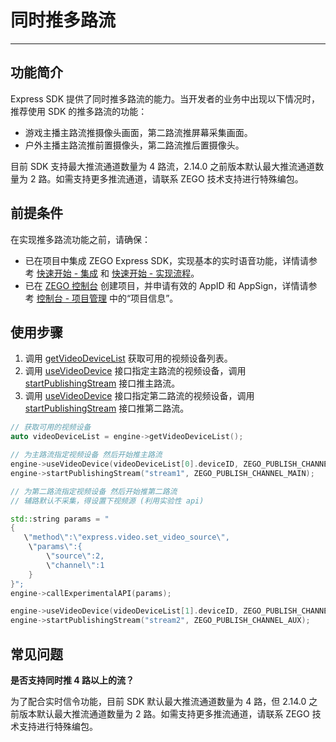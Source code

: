 # 同时推多路流

- - -

## 功能简介

Express SDK 提供了同时推多路流的能力。当开发者的业务中出现以下情况时，推荐使用 SDK 的推多路流的功能：

- 游戏主播主路流推摄像头画面，第二路流推屏幕采集画面。
- 户外主播主路流推前置摄像头，第二路流推后置摄像头。

<Warning title="注意">

目前 SDK 支持最大推流通道数量为 4 路流，2.14.0 之前版本默认最大推流通道数量为 2 路。如需支持更多推流通道，请联系 ZEGO 技术支持进行特殊编包。

</Warning>

## 前提条件

在实现推多路流功能之前，请确保：

- 已在项目中集成 ZEGO Express SDK，实现基本的实时语音功能，详情请参考 [快速开始 - 集成](https://doc-zh.zego.im/article/17991) 和 [快速开始 - 实现流程](https://doc-zh.zego.im/article/17992)。
- 已在 [ZEGO 控制台](https://console.zego.im) 创建项目，并申请有效的 AppID 和 AppSign，详情请参考 [控制台 - 项目管理](/console/project-info) 中的“项目信息”。

## 使用步骤

1. 调用 [getVideoDeviceList](https://doc-zh.zego.im/article/api?doc=Express_Audio_SDK_API~cpp_ue~class~IZegoExpressEngine#get-video-device-list) 获取可用的视频设备列表。
2. 调用 [useVideoDevice](https://doc-zh.zego.im/article/api?doc=Express_Audio_SDK_API~cpp_ue~class~IZegoExpressEngine#use-video-device) 接口指定主路流的视频设备，调用 [startPublishingStream](https://doc-zh.zego.im/article/api?doc=Express_Audio_SDK_API~cpp_ue~class~IZegoExpressEngine#start-publishing-stream) 接口推主路流。
3. 调用 [useVideoDevice](https://doc-zh.zego.im/article/api?doc=Express_Audio_SDK_API~cpp_ue~class~IZegoExpressEngine#use-video-device) 接口指定第二路流的视频设备，调用 [startPublishingStream](https://doc-zh.zego.im/article/api?doc=Express_Audio_SDK_API~cpp_ue~class~IZegoExpressEngine#start-publishing-stream) 接口推第二路流。

```cpp
// 获取可用的视频设备
auto videoDeviceList = engine->getVideoDeviceList();

// 为主路流指定视频设备 然后开始推主路流
engine->useVideoDevice(videoDeviceList[0].deviceID, ZEGO_PUBLISH_CHANNEL_MAIN);
engine->startPublishingStream("stream1", ZEGO_PUBLISH_CHANNEL_MAIN);

// 为第二路流指定视频设备 然后开始推第二路流
// 辅路默认不采集，得设置下视频源 (利用实验性 api)

std::string params = "
{
   \"method\":\"express.video.set_video_source\",
    \"params\":{
        \"source\":2,
        \"channel\":1
    }
}";
engine->callExperimentalAPI(params);

engine->useVideoDevice(videoDeviceList[1].deviceID, ZEGO_PUBLISH_CHANNEL_AUX);
engine->startPublishingStream("stream2", ZEGO_PUBLISH_CHANNEL_AUX);
```


## 常见问题

**是否支持同时推 4 路以上的流？**

为了配合实时信令功能，目前 SDK 默认最大推流通道数量为 4 路，但 2.14.0 之前版本默认最大推流通道数量为 2 路。如需支持更多推流通道，请联系 ZEGO 技术支持进行特殊编包。
